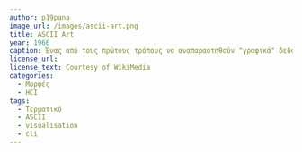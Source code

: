 ```yaml
---
author: p19pana
image_url: /images/ascii-art.png
title: ASCII Art
year: 1966
caption: Ένας από τους πρώτους τρόπους να αναπαραστηθούν "γραφικά" δεδομένα ήταν η αναπαράσταση μέσω χαρακτήρων ASCII. Η πρακτική αυτή ξεκίνησε ως απλή γραφή των αντίστοιχων γραμμάτων χρησιμοποιώντας χαρακτήρες, όμως γρήγορα εξελίχθηκε σε σχεδίαση εικόνων, πινάκων, και άλλα, και έτσι περνώντας στο στάδιο της δημιουργικής τέχνης (Εξ' ού και "ASCII Art").
license_url:
license_text: Courtesy of WikiMedia
categories:
  - Μορφές
  - HCI
tags:
  - Τερματικό
  - ASCII
  - visualisation
  - cli
---
```

